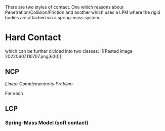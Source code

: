
There are two styles of contact. One which reasons about Penetration/Collision/Friction and another which uses a LPM where the rigid bodies are attached via a spring-mass system.

# Hard Contact
which can be further divided into two classes:
![[Pasted image 20220607110707.png|600]]

## NCP
*Linear Complementarity Problem*

For each 

## LCP


### Spring-Mass Model (soft contact)

